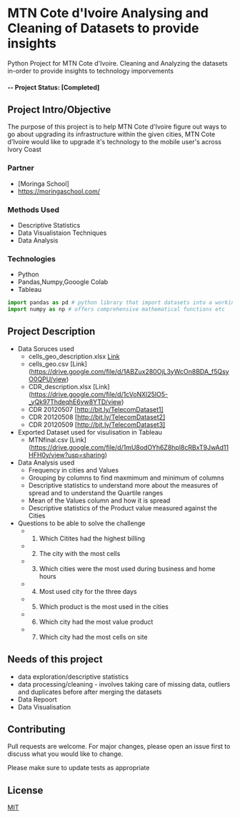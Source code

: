 # MTN Cote d'Ivoire Analysing and Cleaning of Datasets to provide insights
Python Project for MTN Cote d'Ivoire. Cleaning and Analyzing the datasets in-order to provide insights to technology imporvements

#### -- Project Status: [Completed]

## Project Intro/Objective
The purpose of this project is to help MTN Cote d'Ivoire figure out ways to go about upgrading its infrastructure within
the given cities, MTN Cote d'Ivoire would like to upgrade it's technology to the mobile user's across Ivory Coast

### Partner
* [Moringa School]
* https://moringaschool.com/

### Methods Used
* Descriptive Statistics
* Data Visualistaion Techniques
* Data Analysis

### Technologies
* Python
* Pandas,Numpy,Gooogle Colab
* Tableau

```python
import pandas as pd # python library that import datasets into a working env and does so much more such as helping in cleaning datasets etc
import numpy as np # offers comprehensive mathematical functions etc
```

## Project Description
 * Data Soruces used
    * cells_geo_description.xlsx [Link](https://drive.google.com/file/d/1-rIM5ihDu79RaH7rAs-d-7SQSAQhrY9N/view)
    * cells_geo.csv [Link] (https://drive.google.com/file/d/1ABZux280OjL3yWcOn8BDA_f5QsyO0QPU/view)
    * CDR_description.xlsx [Link] (https://drive.google.com/file/d/1cVoNXl25IO5-_yQk97ThdeqhE6yw8YTD/view)
    * CDR 20120507 [http://bit.ly/TelecomDataset1]
    * CDR 20120508 [http://bit.ly/TelecomDataset2]
    * CDR 20120509 [http://bit.ly/TelecomDataset3]
  * Exported Dataset used for visulisation in Tableau
    * MTNfinal.csv [Link] (https://drive.google.com/file/d/1mU8odOYh6Z8hpl8cRBxT9JwAd11HFH0y/view?usp=sharing)
  * Data Analysis used
    * Frequency in cities and Values 
    * Grouping by columns to find maxmimum and minimum of columns
    * Descriptive statistics to understand more about the measures of spread and to understand the Quartile ranges
    * Mean of the Values column and how it is spread 
    * Descriptive statistics of the Product value measured against the Cities
  * Questions to be able to solve the challenge 
     *  1. Which Citites had the highest billing
     *  2. The city with the most cells
     *  3. Which cities were the most used during business and home hours
     *  4. Most used city for the three days
     *  5. Which product is the most used in the cities
     *  6. Which city had the most value product
     *  7. Which city had the most cells on site 

## Needs of this project
- data exploration/descriptive statistics
- data processing/cleaning - involves taking care of missing data, outliers and duplicates before after merging the datasets
- Data Repoort 
- Data Visualisation

## Contributing
Pull requests are welcome. For major changes, please open an issue first to discuss what you would like to change.

Please make sure to update tests as appropriate


## License
[MIT](https://choosealicense.com/licenses/mit/)

